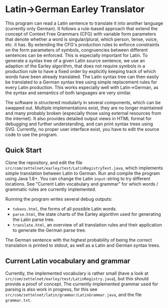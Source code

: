 # Latin->German Earley Translator

This program can read a Latin sentence to translate it into another language (currently only German).
It follows a rule-based approach that extend the concept of Context Free Grammars (CFG) with variable form parameters that denote whether a word is singular/plural, which person, tense, voice, etc. it has.
By extending the CFG's production rules to enforce constraints on the form parameters of symbols, congruencies between different sentences can be enforced.
This is especially important for Latin.
To generate a syntax tree of a given Latin source sentence, we use an adaption of the Earley algorithm, that does not require symbols in a production rule to have a fixed order by explicitly keeping track of which words have been already translated.
The Latin syntax tree can then easily be translated to a German syntax tree using simple replacement rules for every Latin production.
This works especially well with Latin->German, as the syntax and semantics of both languages are very similar. 

The software is structered modularly in several components, which can be swapped out.
Multiple implementations exist, they are no longer maintained and many probably broken (especially those using external resources from the internet).
It also provides detailed output views in HTML format for debugging and further understanding, and can print syntax trees using SVG.
Currently, no proper user interface exist, you have to edit the source code to use the program.

## Quick Start

Clone the repository, and edit the file `src/com/zettelnet/earley/test/LatinRegistryTest.java`, which implements simple translation between Latin to German.
Run and compile the program using Java 1.8+.
You can change the Latin `input`-string to try different locations.
See "Current Latin vocabulary and grammar" for which words / grammatic rules are currently implemented.

Running the program writes several debug outputs:
 - `tokens.html`, the forms of all possible Latin words.
 - `parse.html`, the state charts of the Earley algorithm used for generating the Latin parse tree.
 - `translate.html`, an overview of all translation rules and their application to generate the German parse tree.

The German sentence with the highest probability of being the correct translation is printed to stdout, as well as a Latin and German syntax trees.

## Current Latin vocabulary and grammar

Currently, the implemented vocabulary is rather small (have a look at `src/com/zettelnet/earley/test/LatinRegistry.java`), but this should provide a proof of concept.
The currently implemented grammar used for parsing is also work in progress, for this see `src/com/zettelnet/latin/grammar/LatinGrammar.java`, and the file `grammar.txt`.
